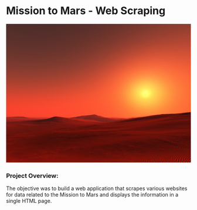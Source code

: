 # Mission to Mars - Web Scraping

<img src="mars-surface_img.jpg" alt="">

<div>
 <h3>Project Overview:</h3
 <p>The objective was to build a web application that scrapes various websites for data related to the Mission to Mars and displays the information in a single HTML page.</p>
</div>
